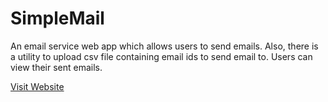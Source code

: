 # SimpleMail
An email service web app which allows users to send emails. 
Also, there is a utility to upload csv file containing email ids to send email to.
Users can view their sent emails. 

[Visit Website](http://simple-mail.herokuapp.com)
